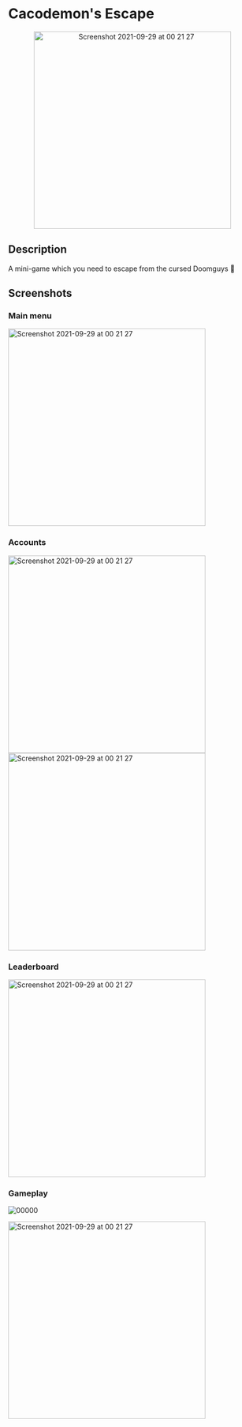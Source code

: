 # Cacodemon's Escape
<p align="center">
  <img width="400" alt="Screenshot 2021-09-29 at 00 21 27" src="https://user-images.githubusercontent.com/44808549/138188414-b3bcf65b-2355-439e-ab0b-49904bbe374d.png">
</p>

## Description
A mini-game which you need to escape from the cursed Doomguys 👾

## Screenshots
### Main menu
<p align="left">
  <img height="400" alt="Screenshot 2021-09-29 at 00 21 27" src="https://user-images.githubusercontent.com/44808549/138189130-47f05881-3308-4272-989c-15a69a397719.png">
</p>

### Accounts
<p align="left">
  <img height="400" alt="Screenshot 2021-09-29 at 00 21 27" src="https://user-images.githubusercontent.com/44808549/138189212-268c9dec-d9f6-442d-84d3-31364879e93e.png">
  <img height="400" alt="Screenshot 2021-09-29 at 00 21 27" src="https://user-images.githubusercontent.com/44808549/138189395-658ad2e2-b5d9-4df7-b926-3b89e2e9ffd3.png">
</p>

### Leaderboard
<p align="left">
  <img height="400" alt="Screenshot 2021-09-29 at 00 21 27" src="https://user-images.githubusercontent.com/44808549/138189597-c3b3804d-c3c4-44fd-8b3e-da0657b34829.png">
</p>

### Gameplay
<p align="left">

![00000](https://user-images.githubusercontent.com/44808549/138191093-d209b74d-ac54-4675-81a0-0fd19c003059.gif)

  <img height="400" alt="Screenshot 2021-09-29 at 00 21 27" src="https://user-images.githubusercontent.com/44808549/138190576-e2423562-5556-48b2-9017-e28ac1750242.png">
</p>

